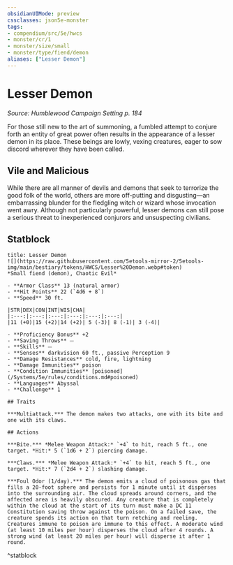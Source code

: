 ```yaml
---
obsidianUIMode: preview
cssclasses: json5e-monster
tags:
- compendium/src/5e/hwcs
- monster/cr/1
- monster/size/small
- monster/type/fiend/demon
aliases: ["Lesser Demon"]
---
```

# Lesser Demon
*Source: Humblewood Campaign Setting p. 184*  

For those still new to the art of summoning, a fumbled attempt to conjure forth an entity of great power often results in the appearance of a lesser demon in its place. These beings are lowly, vexing creatures, eager to sow discord wherever they have been called.

## Vile and Malicious

While there are all manner of devils and demons that seek to terrorize the good folk of the world, others are more off-putting and disgusting—an embarrassing blunder for the fledgling witch or wizard whose invocation went awry. Although not particularly powerful, lesser demons can still pose a serious threat to inexperienced conjurors and unsuspecting civilians.

## Statblock

```ad-statblock
title: Lesser Demon
![](https://raw.githubusercontent.com/5etools-mirror-2/5etools-img/main/bestiary/tokens/HWCS/Lesser%20Demon.webp#token)
*Small fiend (demon), Chaotic Evil*

- **Armor Class** 13 (natural armor)
- **Hit Points** 22 (`4d6 + 8`)
- **Speed** 30 ft.

|STR|DEX|CON|INT|WIS|CHA|
|:---:|:---:|:---:|:---:|:---:|:---:|
|11 (+0)|15 (+2)|14 (+2)| 5 (-3)| 8 (-1)| 3 (-4)|

- **Proficiency Bonus** +2
- **Saving Throws** ⏤
- **Skills** ⏤
- **Senses** darkvision 60 ft., passive Perception 9
- **Damage Resistances** cold, fire, lightning
- **Damage Immunities** poison
- **Condition Immunities** [poisoned](/Systems/5e/rules/conditions.md#poisoned)
- **Languages** Abyssal
- **Challenge** 1

## Traits

***Multiattack.*** The demon makes two attacks, one with its bite and one with its claws.

## Actions

***Bite.*** *Melee Weapon Attack:* `+4` to hit, reach 5 ft., one target. *Hit:* 5 (`1d6 + 2`) piercing damage.

***Claws.*** *Melee Weapon Attack:* `+4` to hit, reach 5 ft., one target. *Hit:* 7 (`2d4 + 2`) slashing damage.

***Foul Odor (1/day).*** The demon emits a cloud of poisonous gas that fills a 20-foot sphere and persists for 1 minute until it disperses into the surrounding air. The cloud spreads around corners, and the affected area is heavily obscured. Any creature that is completely within the cloud at the start of its turn must make a DC 11 Constitution saving throw against the poison. On a failed save, the creature spends its action on that turn retching and reeling. Creatures immune to poison are immune to this effect. A moderate wind (at least 10 miles per hour) disperses the cloud after 4 rounds. A strong wind (at least 20 miles per hour) will disperse it after 1 round.
```
^statblock